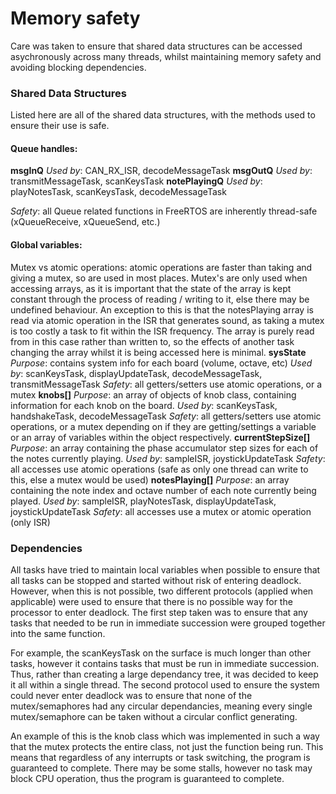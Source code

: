 # Memory safety

Care was taken to ensure that shared data structures can be accessed asychronously across many threads, whilst maintaining memory safety and avoiding blocking dependencies.

### Shared Data Structures

Listed here are all of the shared data structures, with the methods used to ensure their use is safe.

#### **Queue handles:**
**msgInQ**
*Used by*: CAN_RX_ISR, decodeMessageTask
**msgOutQ** 
*Used by*: transmitMessageTask, scanKeysTask
**notePlayingQ** 
*Used by*: playNotesTask, scanKeysTask, decodeMessageTask

*Safety*: all Queue related functions in FreeRTOS are inherently thread-safe (xQueueReceive, xQueueSend, etc.)

#### **Global variables:**
Mutex vs atomic operations: atomic operations are faster than taking and giving a mutex, so are used in most places. Mutex's are only used when accessing arrays, as it is important that the state of the array is kept constant through the process of reading / writing to it, else there may be undefined behaviour.
An exception to this is that the notesPlaying array is read via atomic operation in the ISR that generates sound, as taking a mutex is too costly a task to fit within the ISR frequency. The array is purely read from in this case rather than written to, so the effects of another task changing the array whilst it is being accessed here is minimal.
**sysState**
*Purpose*: contains system info for each board (volume, octave, etc)
*Used by*: scanKeysTask, displayUpdateTask, decodeMessageTask, transmitMessageTask
*Safety*: all getters/setters use atomic operations, or a mutex
**knobs[]**
*Purpose*: an array of objects of knob class, containing information for each knob on the board.
*Used by*: scanKeysTask, handshakeTask, decodeMessageTask
*Safety*: all getters/setters use atomic operations, or a mutex depending on if they are getting/settings a variable or an array of variables within the object respectively.
**currentStepSize[]**
*Purpose*: an array containing the phase accumulator step sizes for each of the notes currently playing.
*Used by*: sampleISR, joystickUpdateTask
*Safety*: all accesses use atomic operations (safe as only one thread can write to this, else a mutex would be used)
**notesPlaying[]**
*Purpose*: an array containing the note index and octave number of each note currently being played.
*Used by*: sampleISR, playNotesTask, displayUpdateTask, joystickUpdateTask
*Safety*: all accesses use a mutex or atomic operation (only ISR)

### Dependencies
All tasks have tried to maintain local variables when possible to ensure that all tasks can be stopped and started without risk of entering deadlock. However, when this is not possible, two different protocols (applied when applicable) were used to ensure that there is no possible way for the processor to enter deadlock. The first step taken was to ensure that any tasks that needed to be run in immediate succession were grouped together into the same function.

For example, the scanKeysTask on the surface is much longer than other tasks, however it contains tasks that must be run in immediate succession. Thus, rather than creating a large dependancy tree, it was decided to keep it all within a single thread. The second protocol used to ensure the system could never enter deadlock was to ensure that none of the mutex/semaphores had any circular dependancies, meaning every single mutex/semaphore can be taken without a circular conflict generating.


An example of this is the knob class which was implemented in such a way that the mutex protects the entire class, not just the function being run. This means that regardless of any interrupts or task switching, the program is guaranteed to complete. There may be some stalls, however no task may block CPU operation, thus the program is guaranteed to complete.
